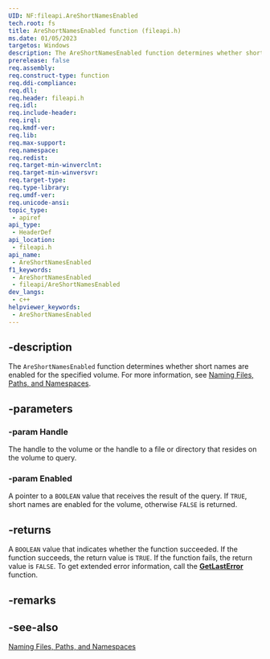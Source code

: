 ```yaml
---
UID: NF:fileapi.AreShortNamesEnabled
tech.root: fs
title: AreShortNamesEnabled function (fileapi.h)
ms.date: 01/05/2023
targetos: Windows
description: The AreShortNamesEnabled function determines whether short names are enabled for the specified volume.
prerelease: false
req.assembly: 
req.construct-type: function
req.ddi-compliance: 
req.dll: 
req.header: fileapi.h
req.idl: 
req.include-header: 
req.irql: 
req.kmdf-ver: 
req.lib: 
req.max-support: 
req.namespace: 
req.redist: 
req.target-min-winverclnt: 
req.target-min-winversvr: 
req.target-type: 
req.type-library: 
req.umdf-ver: 
req.unicode-ansi: 
topic_type:
 - apiref
api_type:
 - HeaderDef
api_location:
 - fileapi.h
api_name:
 - AreShortNamesEnabled
f1_keywords:
 - AreShortNamesEnabled
 - fileapi/AreShortNamesEnabled
dev_langs:
 - c++
helpviewer_keywords:
 - AreShortNamesEnabled
---
```


## -description

The `AreShortNamesEnabled` function determines whether short names are enabled for the specified volume. For more information, see [Naming Files, Paths, and Namespaces](/windows/win32/fileio/naming-a-file).

## -parameters

### -param Handle

The handle to the volume or the handle to a file or directory that resides on the volume to query.

### -param Enabled

A pointer to a `BOOLEAN` value that receives the result of the query. If `TRUE`, short names are enabled for the volume, otherwise `FALSE` is returned.

## -returns

A `BOOLEAN` value that indicates whether the function succeeded. If the function succeeds, the return value is `TRUE`. If the function fails, the return value is `FALSE`. To get extended error information, call the [**GetLastError**](/windows/win32/api/errhandlingapi/nf-errhandlingapi-getlasterror) function.

## -remarks

## -see-also

[Naming Files, Paths, and Namespaces](/windows/win32/fileio/naming-a-file)
